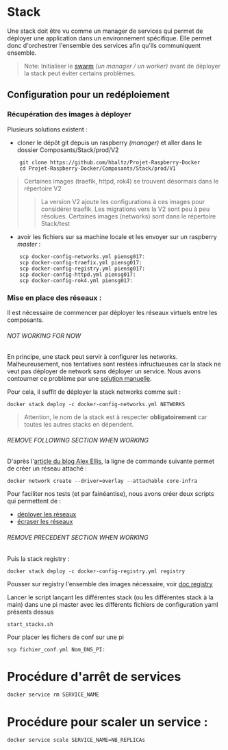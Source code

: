 # Stack
Une stack doit être vu comme un manager de services qui permet de déployer une application dans un environnement spécifique. Elle permet donc d'orchestrer l'ensemble des services afin qu'ils communiquent ensemble.

> Note: Initialiser le [swarm](https://github.com/hbaltz/Projet-Raspberry-Docker/tree/master/Composants/Swarm) *(un manager / un worker)* avant de déployer la stack peut éviter certains problèmes.

## Configuration pour un redéploiement
### Récupération des images à déployer
Plusieurs solutions existent :
- cloner le dépôt git depuis un raspberry *(manager)* et aller dans le dossier Composants/Stack/prod/V2
```
    git clone https://github.com/hbaltz/Projet-Raspberry-Docker
    cd Projet-Raspberry-Docker/Composants/Stack/prod/V1
```
> Certaines images (traefik, httpd, rok4) se trouvent désormais dans le répertoire V2
> > La version V2 ajoute les configurations à ces images pour considérer traefik. Les migrations vers la V2 sont peu à peu résolues.
> Certaines images (networks) sont dans le répertoire Stack/test
- avoir les fichiers sur sa machine locale et les envoyer sur un raspberry *master* :
```
    scp docker-config-networks.yml piensg017:
    scp docker-config-traefix.yml piensg017:
    scp docker-config-registry.yml piensg017:
    scp docker-config-httpd.yml piensg017:
    scp docker-config-rok4.yml piensg017:
```

### Mise en place des réseaux :

Il est nécessaire de commencer par déployer les réseaux virtuels entre les composants.

###### NOT WORKING FOR NOW
En principe, une stack peut servir à configurer les networks. Malheureusement, nos tentatives sont restées infructueuses car la stack ne veut pas déployer de network sans déployer un service. Nous avons contourner ce problème par une [solution manuelle](#REMOVE-FOLLOWING-SECTION-WHEN-WORKING).

Pour cela, il suffit de déployer la stack networks comme suit :
```
docker stack deploy -c docker-config-networks.yml NETWORKS
```
> Attention, le nom de la stack est à respecter **obligatoirement** car toutes les autres stacks en dépendent.

###### REMOVE FOLLOWING SECTION WHEN WORKING
D'après l'[article du blog Alex Ellis](http://blog.alexellis.io/docker-stacks-attachable-networks/), la ligne de commande suivante permet de créer un réseau attaché :
```
docker network create --driver=overlay --attachable core-infra
```

Pour faciliter nos tests (et par fainéantise), nous avons créer deux scripts qui permettent de :
- [déployer les réseaux](https://raw.githubusercontent.com/hbaltz/Projet-Raspberry-Docker/master/Composants/Stack/prod/start_stacks_networks.sh)
- [écraser les réseaux](https://raw.githubusercontent.com/hbaltz/Projet-Raspberry-Docker/master/Composants/Stack/prod/remove_stack_networks.sh)


###### REMOVE PRECEDENT SECTION WHEN WORKING

Puis la stack registry :

```
docker stack deploy -c docker-config-registry.yml registry
```

Pousser sur registry l'ensemble des images nécessaire, voir [doc registry](../Registry/registry.md)

Lancer le script lançant les différentes stack (ou les différentes stack à la main) dans une pi master avec les différents fichiers de configuration yaml présents dessus
```
start_stacks.sh
```

Pour placer les fichers de conf sur une pi
```
scp fichier_conf.yml Nom_DNS_PI:
```

# Procédure d'arrêt de services
```
docker service rm SERVICE_NAME
```

# Procédure pour scaler un service :
```
docker service scale SERVICE_NAME=NB_REPLICAs
```
